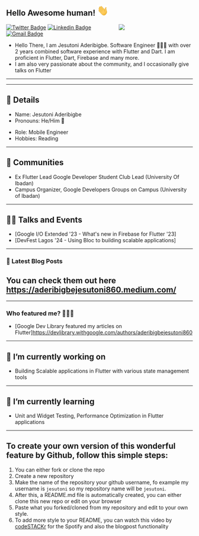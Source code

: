 <!-- <img src="https://raw.githubusercontent.com/adefemi171/adefemi171/master/DevOpsTalk.png" alt=""> -->

<h2> Hello Awesome human! <img src="https://raw.githubusercontent.com/ABSphreak/ABSphreak/master/gifs/Hi.gif" width="30px"></h2>

<img align='right' src="https://raw.githubusercontent.com/monarene/monarene/master/fineBoy.jpeg" width='200"'>

[![Twitter Badge](https://img.shields.io/badge/-@monnarene-1ca0f1?style=flat-square&labelColor=1ca0f1&logo=twitter&logoColor=white&link=https://twitter.com/monnarene)](https://twitter.com/monnarene) [![Linkedin Badge](https://img.shields.io/badge/-MichaelMekuleyi-blue?style=flat-square&logo=Linkedin&logoColor=white&link=https://www.linkedin.com/in/harshkumarkhatri/)](https://www.linkedin.com/in/monarene/) [![Gmail Badge](https://img.shields.io/badge/-mekuleyimichael@gmail.com-c14438?style=flat-square&logo=Gmail&logoColor=white&link=mailto:mekuleyimichael@gmail.com)](mailto:mekuleyimichael@gmail.com)

- Hello There, I am Jesutoni Aderibigbe. Software Engineer 🧑🏾‍💻 with over 2 years combined software experience with Flutter and Dart. I am proficient in Flutter, Dart, Firebase and many more.
- I am also very passionate about the community, and I occasionally give talks on Flutter

---


    
---

## 💬 Details
- Name: Jesutoni Aderibigbe
- Pronouns: He/Him :man:
<!-- - Presentations -->
- Role: Mobile Engineer
- Hobbies: Reading

---

## 👯 Communities
- Ex Flutter Lead Google Developer Student Club Lead (University Of Ibadan)
- Campus Organizer, Google Developers Groups on Campus (University of Ibadan)

---

## 📣📣 Talks and Events
- [Google I/O Extended '23 - What's new in Firebase for Flutter '23]
- [DevFest Lagos '24 - Using Bloc to building scalable applications]



---

### 📕 Latest Blog Posts

<!-- BLOG-POST-LIST:START -->
You can check them out here https://aderibigbejesutoni860.medium.com/
---


---

### Who featured me? 🥳🫢🤩 
- [Google Dev Library featured my articles on Flutter]https://devlibrary.withgoogle.com/authors/aderibigbejesutoni860

---

## 🔭 I’m currently working on
- Building Scalable applications in Flutter with various state management tools

---

## 🌱 I’m currently learning
- Unit and Widget Testing, Performance Optimization in Flutter applications


---


## To create your own version of this wonderful feature by Github, follow this simple steps:

1. You can either fork or clone the repo
2. Create a new repository
3. Make the name of the repository your github username, fo example my username is `jesutoni` so my repository name will be `jesutoni`.
4. After this, a README.md file is automatically created, you can either clone this new repo or edit on your browser
5. Paste what you forked/cloned from my repository and edit to your own style.
5. To add more style to your README, you can watch this video by [codeSTACKr](https://www.youtube.com/watch?v=n6d4KHSKqGk) for the Spotify and also the blogpost functionality

